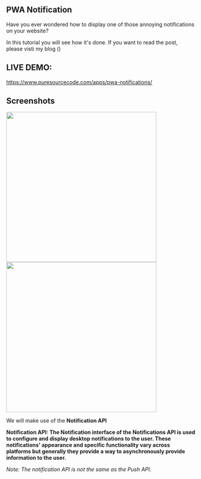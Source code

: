 ## PWA Notification

Have you ever wondered how to display one of those annoying notifications on your website?

In this tutorial you will see how it's done. If you want to read the post, please visti my blog ()

## LIVE DEMO:

https://www.puresourcecode.com/apps/pwa-notifications/

## Screenshots

<img src="./assets/pwa-sc1.png" height="400px"/>
<img src="./assets/pwa-sc2.png" height="400px"/>

We will make use of the <strong>Notification API</strong>

<strong>Notification API: The Notification interface of the Notifications API is used to configure and display desktop notifications to the user. These notifications' appearance and specific functionality vary across platforms but generally they provide a way to asynchronously provide information to the user.</strong>

<i>Note: The notification API is not the same as the Push API</i>.
